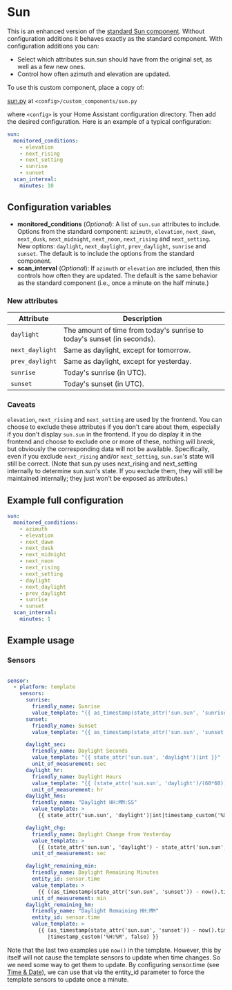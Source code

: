 # Sun
This is an enhanced version of the [standard Sun component](https://www.home-assistant.io/components/sun/). Without configuration additions it behaves exactly as the standard component. With configuration additions you can:

- Select which attributes sun.sun should have from the original set, as well as a few new ones.
- Control how often azimuth and elevation are updated.

To use this custom component, place a copy of:

[sun.py](https://github.com/pnbruckner/homeassistant-config/blob/master/custom_components/sun.py) at `<config>/custom_components/sun.py`

where `<config>` is your Home Assistant configuration directory. Then add the desired configuration. Here is an example of a typical configuration:
```yaml
sun:
  monitored_conditions:
    - elevation
    - next_rising
    - next_setting
    - sunrise
    - sunset
  scan_interval:
    minutes: 10
```
## Configuration variables
- **monitored_conditions** (*Optional*): A list of `sun.sun` attributes to include. Options from the standard component: `azimuth`, `elevation`, `next_dawn`, `next_dusk`, `next_midnight`, `next_noon`, `next_rising` and `next_setting`. New options: `daylight`, `next_daylight`, `prev_daylight`, `sunrise` and `sunset`. The default is to include the options from the standard component.
- **scan_interval** (*Optional*): If `azimuth` or `elevation` are included, then this controls how often they are updated. The default is the same behavior as the standard component (i.e., once a minute on the half minute.)
### New attributes
Attribute | Description
---|---
`daylight` | The amount of time from today's sunrise to today's sunset (in seconds).
`next_daylight` | Same as daylight, except for tomorrow.
`prev_daylight` | Same as daylight, except for yesterday.
`sunrise` | Today's sunrise (in UTC).
`sunset` | Today's sunset (in UTC).
### Caveats
`elevation`, `next_rising` and `next_setting` are used by the frontend. You can choose to exclude these attributes if you don't care about them, especially if you don't display `sun.sun` in the frontend. If you do display it in the frontend and choose to exclude one or more of these, nothing will *break*, but obviously the corresponding data will not be available. Specifically, even if you exclude `next_rising` and/or `next_setting`, `sun.sun`'s state will still be correct. (Note that sun.py uses next_rising and next_setting internally to determine sun.sun's state. If you exclude them, they will still be maintained internally; they just won't be exposed as attributes.)
## Example full configuration
```yaml
sun:
  monitored_conditions:
    - azimuth
    - elevation
    - next_dawn
    - next_dusk
    - next_midnight
    - next_noon
    - next_rising
    - next_setting
    - daylight
    - next_daylight
    - prev_daylight
    - sunrise
    - sunset
  scan_interval:
    minutes: 1
```
## Example usage
### Sensors
```yaml

sensor:
  - platform: template
    sensors:
      sunrise:
        friendly_name: Sunrise
        value_template: "{{ as_timestamp(state_attr('sun.sun', 'sunrise'))|timestamp_custom('%X') }}"
      sunset:
        friendly_name: Sunset
        value_template: "{{ as_timestamp(state_attr('sun.sun', 'sunset'))|timestamp_custom('%X') }}"

      daylight_sec:
        friendly_name: Daylight Seconds
        value_template: "{{ state_attr('sun.sun', 'daylight')|int }}"
        unit_of_measurement: sec
      daylight_hr:
        friendly_name: Daylight Hours
        value_template: "{{ (state_attr('sun.sun', 'daylight')/(60*60))|round(2) }}"
        unit_of_measurement: hr
      daylight_hms:
        friendly_name: "Daylight HH:MM:SS"
        value_template: >
          {{ state_attr('sun.sun', 'daylight')|int|timestamp_custom('%X', false) }}

      daylight_chg:
        friendly_name: Daylight Change from Yesterday
        value_template: >
          {{ (state_attr('sun.sun', 'daylight') - state_attr('sun.sun', 'prev_daylight'))|int }}
        unit_of_measurement: sec

      daylight_remaining_min:
        friendly_name: Daylight Remaining Minutes
        entity_id: sensor.time
        value_template: >
          {{ ((as_timestamp(state_attr('sun.sun', 'sunset')) - now().timestamp())/60)|int }}
        unit_of_measurement: min
      daylight_remaining_hm:
        friendly_name: "Daylight Remaining HH:MM"
        entity_id: sensor.time
        value_template: >
          {{ (as_timestamp(state_attr('sun.sun', 'sunset')) - now().timestamp())
             |timestamp_custom('%H:%M', false) }}
```
Note that the last two examples use `now()` in the template. However, this by itself will not cause the template sensors to update when time changes. So we need some way to get them to update. By configuring sensor.time (see [Time & Date](https://www.home-assistant.io/components/sensor.time_date/)), we can use that via the entity_id parameter to force the template sensors to update once a minute.
